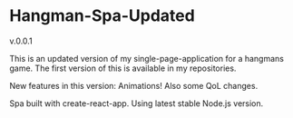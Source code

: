 # Hangman-Spa-Updated
v.0.0.1

This is an updated version of my single-page-application for a hangmans game.
The first version of this is available in my repositories. 

New features in this version: Animations! Also some QoL changes.

Spa built with create-react-app. Using latest stable Node.js version.


